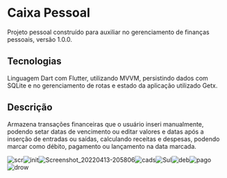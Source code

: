# Caixa Pessoal 
Projeto pessoal construído para auxiliar no gerenciamento de finanças pessoais, versão 1.0.0.
## Tecnologias
Linguagem Dart com Flutter, utilizando MVVM, persistindo dados com SQLite e no gerenciamento de rotas e estado da aplicação utilizado Getx.  
## Descrição
Armazena transações financeiras que o usuário inseri manualmente, podendo setar datas de vencimento ou editar valores e datas após a inserção de entradas ou saídas, calculando receitas e despesas, podendo marcar como débito, pagamento ou lançamento na data marcada.

![scr](https://user-images.githubusercontent.com/64455494/163285588-4c617b83-9da4-451d-8458-5c39139fd07c.jpg)![init](https://user-images.githubusercontent.com/64455494/163285613-cd07f772-251b-408f-b483-22ee02be2d8f.jpg)![Screenshot_20220413-205806](https://user-images.githubusercontent.com/64455494/163288539-55bba725-38bd-415b-af06-e8833b79d0ae.jpg)![cads](https://user-images.githubusercontent.com/64455494/163285888-deb78bb5-f824-4360-955c-c936cec93ac2.jpg)![Sul](https://user-images.githubusercontent.com/64455494/163288260-001644cb-ee18-4770-860e-8508d4951d9f.jpg)![deb](https://user-images.githubusercontent.com/64455494/163285890-34d40a15-968f-4700-8db8-ff40932471c9.jpg)![pago](https://user-images.githubusercontent.com/64455494/163285749-6cc2298f-034e-46a4-8358-fab88a92e687.jpg)![drow](https://user-images.githubusercontent.com/64455494/163285891-21977d88-3054-4d4d-8226-09b7407d5d94.jpg)



